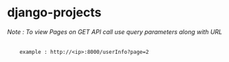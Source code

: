 # django-projects  
  
 ###### Note : To view Pages on GET API call  use query parameters along with URL
        example : http://<ip>:8000/userInfo?page=2
 
